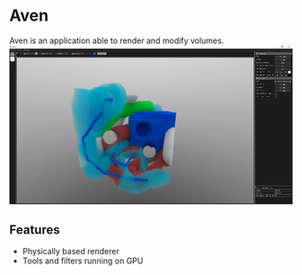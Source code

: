 <h1>Aven</h1>
Aven is an application able to render and modify volumes.

 <img src="images/Screenshot.png" alt="screenshot of app"> 

<h2>Features</h2>
 <ul>
  <li>Physically based renderer</li>
  <li>Tools and filters running on GPU
</ul> 
